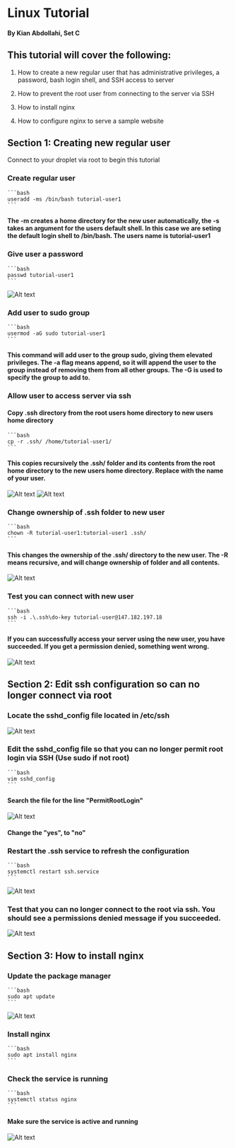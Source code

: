 # Linux Tutorial #
#### By Kian Abdollahi, Set C ####

## This tutorial will cover the following: ##
1. How to create a new regular user that has administrative 
privileges, a password, bash login shell, and SSH access to server

2. How to prevent the root user from connecting to the server via SSH

3. How to install nginx 

4. How to configure nginx to serve a sample website

## Section 1: Creating new regular user ##
Connect to your droplet via root to begin this tutorial

### Create regular user <tutorial-user1> ###

    ```bash
    useradd -ms /bin/bash tutorial-user1
    ```
#### The -m creates a home directory for the new user automatically, the -s takes an argument for the users default shell. In this case we are seting the default login shell to /bin/bash. The users name is tutorial-user1 ####

### Give user <tutorial-user1> a password ###

    ```bash
    passwd tutorial-user1
    ```

![Alt text](image-3.png)

### Add user to sudo group ###

    ```bash
    usermod -aG sudo tutorial-user1
    ```
#### This command will add user <tutorial-user1> to the group sudo, giving them elevated privileges. The -a flag means append, so it will append the user to the group instead of removing them from all other groups. The -G is used to specify the group to add to. ####

### Allow user to access server via ssh ###

#### Copy .ssh directory from the root users home directory to new users home directory ####

    ```bash
    cp -r .ssh/ /home/tutorial-user1/
    ```

#### This copies recursively the .ssh/ folder and its contents from the root home directory to the new users home directory. Replace with the name of your user. ####

![Alt text](image-5.png)
![Alt text](image-6.png)


### Change ownership of .ssh folder to new user ###

    ```bash
    chown -R tutorial-user1:tutorial-user1 .ssh/
    ```

#### This changes the ownership of the .ssh/ directory to the new user. The -R means recursive, and will change ownership of folder and all contents. ####

![Alt text](image-7.png)

### Test you can connect with new user ###

    ```bash
    ssh -i .\.ssh\do-key tutorial-user@147.182.197.18
    ```
    
#### If you can successfully access your server using the new user, you have succeeded. If you get a permission denied, something went wrong. ####

![Alt text](image-8.png)

## Section 2: Edit ssh configuration so can no longer connect via root ###

### Locate the sshd_config file located in /etc/ssh ###
    
![Alt text](image-9.png)

### Edit the sshd_config file so that you can no longer permit root login via SSH (Use sudo if not root) ###

    ```bash
    vim sshd_config
    ```

#### Search the file for the line "PermitRootLogin" ####

![Alt text](image-11.png)

#### Change the "yes", to "no" ####

### Restart the .ssh service to refresh the configuration ###

    ```bash
    systemctl restart ssh.service
    ```   
![Alt text](image-13.png)

### Test that you can no longer connect to the root via ssh. You should see a permissions denied message if you succeeded. ###

![Alt text](image-14.png)

## Section 3: How to install nginx ##

### Update the package manager ###
    ```bash
    sudo apt update
    ```
![Alt text](image-15.png)

### Install nginx ###
    ```bash
    sudo apt install nginx
    ```
### Check the service is running ###
    ```bash
    systemctl status nginx
    ```
#### Make sure the service is active and running ####

![Alt text](image-16.png)